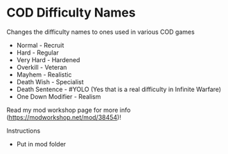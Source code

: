 # COD Difficulty Names

Changes the difficulty names to ones used in various COD games

- Normal - Recruit
- Hard - Regular
- Very Hard - Hardened
- Overkill - Veteran
- Mayhem - Realistic
- Death Wish - Specialist
- Death Sentence - #YOLO (Yes that is a real difficulty in Infinite Warfare)
- One Down Modifier - Realism

Read my mod workshop page for more info (https://modworkshop.net/mod/38454)!

Instructions
- Put in mod folder
